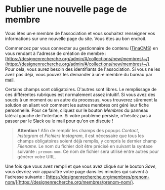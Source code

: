 # Publier une nouvelle page de membre

Vous êtes un·e membre de l'association et vous souhaitez renseigner vos informations sur une nouvelle page du site. Vous êtes au bon endroit.

Commencez par vous connecter au gestionnaire de contenu ([TinaCMS](https://tina.io)) en vous rendant à l'adresse de création de membre : [https://designenrecherche.org/admin/#/collections/new/membres/~/](https://designenrecherche.org/admin/#/collections/new/membres/~/). Pour cela, vous aurez besoin des identifiants de l'association. Si vous ne les avez pas déjà, vous pouvez les demander à un·e membre du bureau par [mail](mailto:designenrecherche@gmail.com).

Certains champs sont obligatoires. D'autres sont libres. Le remplissage de ces différentes rubriques est normalement assez intuitif. Si vous avez des soucis à un moment ou un autre du processus, vous trouverez sûrement la solution en allant voir comment les autres membres ont géré leur fiche personnelle. Pour ce faire, cliquez sur le bouton *Membres* du panneau latéral gauche de l'interface. Si votre problème persiste, n'hésitez pas à passer par le Slack ou le mail pour qu'on en discute !

> **Attention !** Afin de remplir les champs des popups *Contact*, *Instagram* et *Fichiers Instagram*, il est nécessaire que tous les champs obligatoires soient déjà remplis, y compris le dernier champ *Filename*. Le nom du fichier doit être précisé en suivant la syntaxe suivante : `prenom-nom`. Ce nom de fichier sera utilisé entre autres pour générer votre URL.

Une fois que vous avez rempli et que vous avez cliqué sur le bouton *Save*, vous devriez voir apparaître votre page dans les minutes qui suivent à l'adresse suivante : [https://designenrecherche.org/membres/prenom-nom/](https://designenrecherche.org/membres/prenom-nom/).
